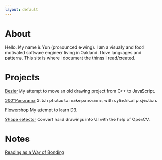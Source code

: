 ```yaml
---
layout: default
---
```

# About

Hello. My name is Yun (pronounced e-wing). 
I am a visually and food motivated software engineer living in Oakland.
I love languages and patterns.
This site is where I document the things I read/created. 

# Projects

[Bezier](./bezier.html)
My attempt to move an old drawing project from C++ to JavaScript.

[360°Panorama](http://cs.brown.edu/courses/cs129/results/final/yunmiao/)
Stitch photos to make panorama, with cylindrical projection.

[Flowershop](./flowershop.html)
My attempt to learn D3.

[Shape detector](https://dl.acm.org/doi/10.1007/s10515-017-0216-3)
Convert hand drawings into UI with the help of OpenCV.

# Notes

[Reading as a Way of Bonding](./reading/2021/06/15/Reading-as-a-way-of-bonding.html)
